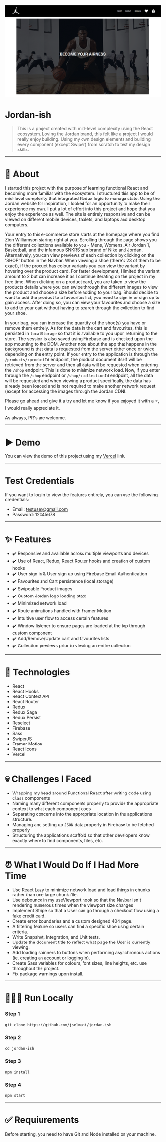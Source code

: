 ![Jordan-ish](./public/project-preview-image.PNG)
# Jordan-ish
> This is a project created with mid-level complexity using the React ecosystem.  Loving the Jordan brand, this felt like a project I would really enjoy building.  Using my own design elements and building every component (except Swiper) from scratch to test my design skills.  

---
# 🎯 About
I started this project with the purpose of learning functional React and becoming more familiar with the ecosystem.  I structured this app to be of mid-level complexity that integrated Redux logic to manage state.  Using the Jordan website for inspiration, I looked for an opportunity to make their experience my own.  I put a lot of effort into this project and hope that you enjoy the experience as well.  The site is entirely responsive and can be viewed on different mobile devices, tablets, and laptops and desktop computers.

Your entry to this e-commerce store starts at the homepage where you find Zion Williamson staring right at you.  Scrolling through the page shows you the different collections available to you - Mens, Womens, Air Jordan 1, Basketball, and the infamous SNKRS sub brand of Nike and Jordan.  Alternatively, you can view previews of each collection by clicking on the 'SHOP' button in the Navbar.  When viewing a shoe (there's 23 of them to be exact), if the product has colour variants you can view the variant by hovering over the product card.  For faster development, I limited the variant amount to 2 but can increase it as I continue iterating on the project in my free time.  When clicking on a product card, you are taken to view the products details where you can swipe through the different images to view the product and choose a size before adding to your bag.  Should decide to want to add the product to a favourites list, you need to sign in or sign up to gain access.  After doing so, you can view your favourites and choose a size to add to your cart without having to search through the collection to find your shoe.

In your bag, you can increase the quantity of the shoe(s) you have or remove them entirely. As for the data in the cart and favourites, this is persisted in ```localStorage``` so that it is available to you upon returning to the store.  The session is also saved using Firebase and is checked upon the app mounting to the DOM.  Another note about the app that happens in the background is that data is requested from the server either once or twice depending on the entry point.  If your entry to the application is through the ```/products/:productId``` endpoint, the product document itself will be retrieved from the server and then all data will be requested when entering the ```/shop``` endpoint.  This is done to minimize network load.  Now, if you enter through the ```/shop``` endpoint or ```/shop/:collectionId``` endpoint, all the data will be requested and when viewing a product specifically, the data has already been loaded and is not required to make another network request (except for accessing the images through the Jordan CDN).

Please go ahead and give it a try and let me know if you enjoyed it with a ⭐️, I would really appreciate it.

As always, PR's are welcome.

---
# ▶️ Demo
You can view the demo of this project using my [Vercel](https://jordan-ish.vercel.app) link.

---
# Test Credentials
If you want to log in to view the features entirely, you can use the following credentials:
- Email: testuser@gmail.com
- Password: 12345678

---
# ✨ Features
- ✔️ Responsive and available across multiple viewports and devices 
- ✔️ Use of React, Redux, React Router hooks and creation of custom hooks
- ✔️ User sign in & User sign up using Firebase Email Authentication
- ✔️ Favourites and Cart persistence (local storage)
- ✔️ Swipeable Product images
- ✔️ Custom Jordan logo loading state
- ✔️ Minimized network load
- ✔️ Route animations handled with Framer Motion
- ✔️ Intuitive user flow to access certain features
- ✔️ Window listener to ensure pages are loaded at the top through custom component
- ✔️ Add/Remove/Update cart and favourites lists
- ✔️ Collection previews prior to viewing an entire collection

---
# 🚀 Technologies
- React
- React Hooks
- React Context API
- React Router
- Redux
- Redux Saga
- Redux Persist
- Reselect
- Firebase
- Sass
- SwiperJS
- Framer Motion
- React Icons
- Vercel

---
# 💀 Challenges I Faced
- Wrapping my head around Functional React after writing code using `Class` components
- Naming many different components properly to provide the appropriate context to what each component does
- Separating concerns into the appropriate location in the applications structure.
- Managing and setting up `JSON` data properly in Firebase to be fetched properly
- Structuring the applications scaffold so that other developers know exactly where to find components, files, etc.

---
# ⏰ What I Would Do If I Had More Time
 - Use React Lazy to minimize network load and load things in chunks rather than one large chunk file.
 - Use debounce in my useViewport hook so that the Navbar isn't rendering numerous times when the viewport size changes
 - Implement Stripe so that a User can go through a checkout flow using a fake credit card.
 - Create error boundaries and a custom designed 404 page.
 - A filtering feature so users can find a specific shoe using certain criteria.
 - Write Snapshot, Integration, and Unit tests.
 - Update the document title to reflect what page the User is currently viewing.
 - Add loading spinners to buttons when performing asynchronous actions (ie. creating an account or logging in).
 - Create Sass variables for colours, font sizes, line heights, etc. use throughout the project.
 - Fix package warnings upon install.

---
# 👨🏻‍💻 Run Locally
### Step 1
`git clone https://github.com/jselmani/jordan-ish`

### Step 2
`cd jordan-ish`

### Step 3
`npm install`

### Step 4
`npm start`

---
# ✅ Requiurements
Before starting, you need to have Git and Node installed on your machine.
